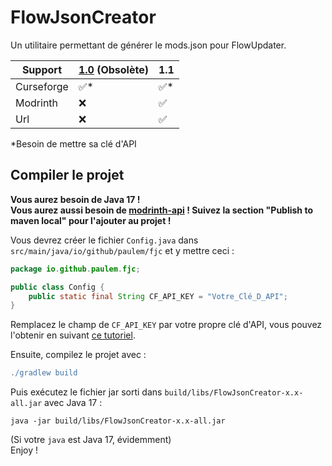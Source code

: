 # FlowJsonCreator
Un utilitaire permettant de générer le mods.json pour FlowUpdater.

| Support    | [1.0](https://github.com/Paulem79/FlowJsonCreator/tree/848743dbb304ed1b5bb4dfe6a0a2741a01358c32) (Obsolète) | 1.1 |
|------------|-------------------------------------------------------------------------------------------------------------|-----|
| Curseforge | ✅*                                                                                                          | ✅*  |
| Modrinth   | ❌                                                                                                           | ✅   |
| Url        | ❌                                                                                                           | ✅   |

*Besoin de mettre sa clé d'API

## Compiler le projet

**Vous aurez besoin de Java 17 !**<br>
**Vous aurez aussi besoin de [modrinth-api](https://github.com/Paulem79/Java-ModrinthAPI/tree/main) ! Suivez la section "Publish to maven local" pour l'ajouter au projet !**

Vous devrez créer le fichier `Config.java` dans
`src/main/java/io/github/paulem/fjc` et y mettre ceci :
```java
package io.github.paulem.fjc;

public class Config {
    public static final String CF_API_KEY = "Votre_Clé_D_API";
}
```
Remplacez le champ de `CF_API_KEY` par votre propre clé d'API, vous pouvez l'obtenir en suivant [ce tutoriel](https://support.curseforge.com/en/support/solutions/articles/9000208346-about-the-curseforge-api-and-how-to-apply-for-a-key).

Ensuite, compilez le projet avec :
```gradle
./gradlew build
```

Puis exécutez le fichier jar sorti dans `build/libs/FlowJsonCreator-x.x-all.jar` avec Java 17 :
```shell
java -jar build/libs/FlowJsonCreator-x.x-all.jar
```
(Si votre `java` est Java 17, évidemment)<br>
Enjoy !